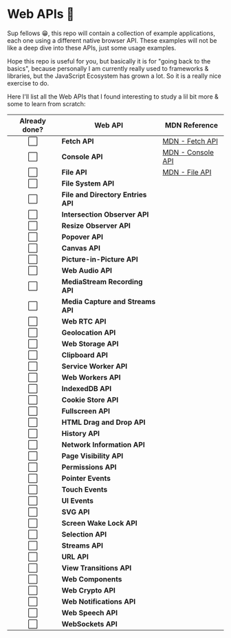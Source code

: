 # Web APIs 🚀

Sup fellows 😁, this repo will contain a collection of example applications, each one using a different native
browser API. These examples will not be like a deep dive into these APIs, just some usage examples.

Hope this repo is useful for you, but basically it is for "going back to the basics", because personally I am
currently really used to frameworks & libraries, but the JavaScript Ecosystem has grown a lot. So it is a really
nice exercise to do.

Here I'll list all the Web APIs that I found interesting to study a lil bit more & some to learn from scratch:

| Already done? | Web API                            | MDN Reference                                                                     |
|:-------------:|------------------------------------|-----------------------------------------------------------------------------------|
|       ⬜       | **Fetch API**                      | [MDN - Fetch API](https://developer.mozilla.org/en-US/docs/Web/API/Fetch_API)     |
|       ⬜       | **Console API**                    | [MDN - Console API](https://developer.mozilla.org/en-US/docs/Web/API/Console_API) |
|       ⬜       | **File API**                       | [MDN - File API](https://developer.mozilla.org/en-US/docs/Web/API/File_API)       |
|       ⬜       | **File System API**                |                                                                                   |
|       ⬜       | **File and Directory Entries API** |                                                                                   |
|       ⬜       | **Intersection Observer API**      |                                                                                   |
|       ⬜       | **Resize Observer API**            |                                                                                   |
|       ⬜       | **Popover API**                    |                                                                                   |
|       ⬜       | **Canvas API**                     |                                                                                   |
|       ⬜       | **Picture-in-Picture API**         |                                                                                   |
|       ⬜       | **Web Audio API**                  |                                                                                   |
|       ⬜       | **MediaStream Recording API**      |                                                                                   |
|       ⬜       | **Media Capture and Streams API**  |                                                                                   |
|       ⬜       | **Web RTC API**                    |                                                                                   |
|       ⬜       | **Geolocation API**                |                                                                                   |
|       ⬜       | **Web Storage API**                |                                                                                   |
|       ⬜       | **Clipboard API**                  |                                                                                   |
|       ⬜       | **Service Worker API**             |                                                                                   |
|       ⬜       | **Web Workers API**                |                                                                                   |
|       ⬜       | **IndexedDB API**                  |                                                                                   |
|       ⬜       | **Cookie Store API**               |                                                                                   |
|       ⬜       | **Fullscreen API**                 |                                                                                   |
|       ⬜       | **HTML Drag and Drop API**         |                                                                                   |
|       ⬜       | **History API**                    |                                                                                   |
|       ⬜       | **Network Information API**        |                                                                                   |
|       ⬜       | **Page Visibility API**            |                                                                                   |
|       ⬜       | **Permissions API**                |                                                                                   |
|       ⬜       | **Pointer Events**                 |                                                                                   |
|       ⬜       | **Touch Events**                   |                                                                                   |
|       ⬜       | **UI Events**                      |                                                                                   |
|       ⬜       | **SVG API**                        |                                                                                   |
|       ⬜       | **Screen Wake Lock API**           |                                                                                   |
|       ⬜       | **Selection API**                  |                                                                                   |
|       ⬜       | **Streams API**                    |                                                                                   |
|       ⬜       | **URL API**                        |                                                                                   |
|       ⬜       | **View Transitions API**           |                                                                                   |
|       ⬜       | **Web Components**                 |                                                                                   |
|       ⬜       | **Web Crypto API**                 |                                                                                   |
|       ⬜       | **Web Notifications API**          |                                                                                   |
|       ⬜       | **Web Speech API**                 |                                                                                   |
|       ⬜       | **WebSockets API**                 |                                                                                   |
